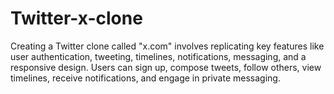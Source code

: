 # Twitter-x-clone
Creating a Twitter clone called "x.com" involves replicating key features like user authentication, tweeting, timelines, notifications, messaging, and a responsive design. Users can sign up, compose tweets, follow others, view timelines, receive notifications, and engage in private messaging.
